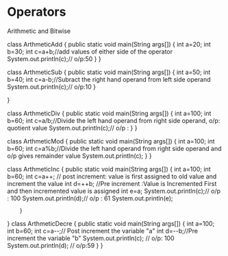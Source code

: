 # Operators
Arithmetic and Bitwise


class ArthmeticAdd
{
	public static void main(String args[])
	 	{
			int a=20;
			int b=30;
	        int c=a+b;//add values of either side of the operator
			System.out.println(c);// o/p:50
		}
}

class ArthmeticSub
{
	public static void main(String args[])
		{
			int a=50;
			int b=40;
			int c=a-b;//Subract the right hand operand from left side operand
						System.out.println(c);// o/p:10
		}
	
}

class ArthmeticDiv
{
		public static void main(String args[])
		{
			int a=100;
			int b=60;
			int c=a/b;//Divide the left hand operand from right side operand, o/p: quotient value
						System.out.println(c);// o/p : 
		}
}

class ArthmeticMod
{
		public static void main(String args[])
		{
			int a=100;
			int b=60;
			int c=a%b;//Divide the left hand operand from right side operand and o/p gives remainder value
						System.out.println(c);
		}
}

class ArthmeticInc
{
	public static void main(String args[])
	{
	int a=100;
	int b=60;
	int c=a++; // post increment: value is first assigned to old value and increment the value
	int d=++b; //Pre increment :Value is Incremented First and then incremented value is assigned
	int e=a;		System.out.println(c);// o/p : 100
						System.out.println(d);// o/p : 61
						System.out.println(e);

		}
}
class ArthmeticDecre
{
		public static void main(String args[])
		{
			int a=100;
			int b=60;
			int c=a--;// Post increment the variable "a" 
			int d=--b;//Pre increment the variable "b"
						System.out.println(c); // o/p: 100
						System.out.println(d); // o/p:59
		}
}
